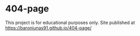 # 404-page

This project is for educational purposes only.
Site published at https://baroniunas91.github.io/404-page/
